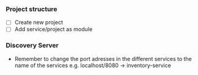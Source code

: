### Project structure

- [ ] Create new project
- [ ] Add service/project as module

### Discovery Server
- Remember to change the port adresses in the different services to the name of the services e.g. 
  localhost/8080 -> inventory-service